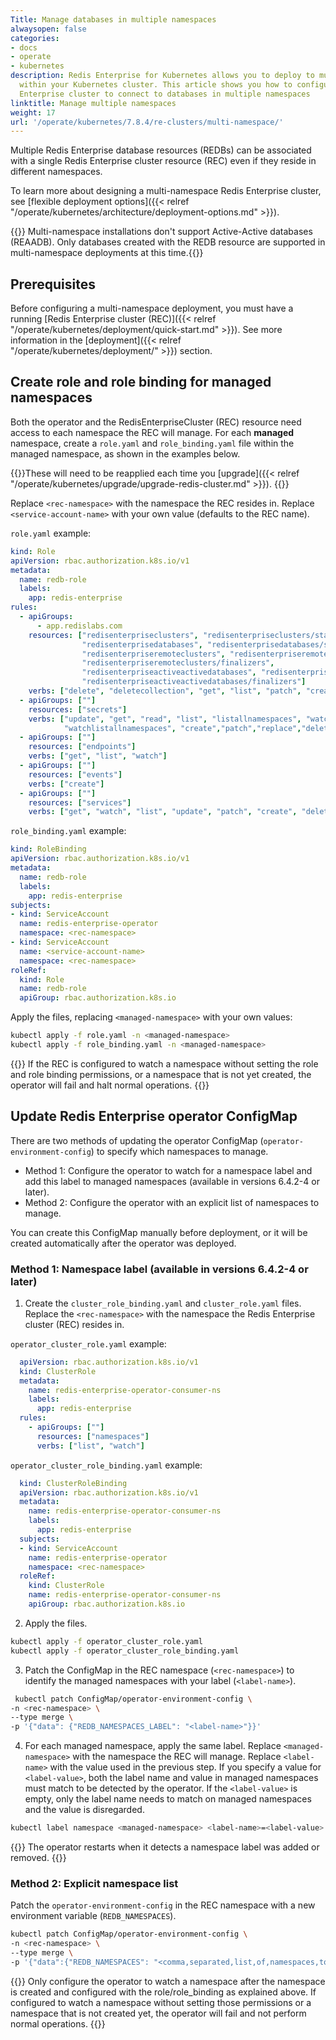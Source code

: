 ```yaml
---
Title: Manage databases in multiple namespaces
alwaysopen: false
categories:
- docs
- operate
- kubernetes
description: Redis Enterprise for Kubernetes allows you to deploy to multiple namespaces
  within your Kubernetes cluster. This article shows you how to configure your Redis
  Enterprise cluster to connect to databases in multiple namespaces
linktitle: Manage multiple namespaces
weight: 17
url: '/operate/kubernetes/7.8.4/re-clusters/multi-namespace/'
---
```


Multiple Redis Enterprise database resources (REDBs) can be associated with a single Redis Enterprise cluster resource (REC) even if they reside in different namespaces.

To learn more about designing a multi-namespace Redis Enterprise cluster, see [flexible deployment options]({{< relref "/operate/kubernetes/architecture/deployment-options.md" >}}).

{{<warning>}} Multi-namespace installations don't support Active-Active databases (REAADB). Only databases created with the REDB resource are supported in multi-namespace deployments at this time.{{</warning>}}

## Prerequisites

Before configuring a multi-namespace deployment, you must have a running [Redis Enterprise cluster (REC)]({{< relref "/operate/kubernetes/deployment/quick-start.md" >}}). See more information in the [deployment]({{< relref "/operate/kubernetes/deployment/" >}}) section.

## Create role and role binding for managed namespaces

Both the operator and the RedisEnterpriseCluster (REC) resource need access to each namespace the REC will manage. For each **managed** namespace, create a `role.yaml` and `role_binding.yaml` file within the managed namespace, as shown in the examples below.

{{<note>}}These will need to be reapplied each time you [upgrade]({{< relref "/operate/kubernetes/upgrade/upgrade-redis-cluster.md" >}}). {{</note>}}

Replace `<rec-namespace>` with the namespace the REC resides in.
Replace `<service-account-name>` with your own value (defaults to the REC name).

`role.yaml` example: 

```yaml
kind: Role
apiVersion: rbac.authorization.k8s.io/v1
metadata:
  name: redb-role
  labels:
    app: redis-enterprise
rules:
  - apiGroups:
      - app.redislabs.com
    resources: ["redisenterpriseclusters", "redisenterpriseclusters/status", "redisenterpriseclusters/finalizers",
                "redisenterprisedatabases", "redisenterprisedatabases/status", "redisenterprisedatabases/finalizers",
                "redisenterpriseremoteclusters", "redisenterpriseremoteclusters/status",
                "redisenterpriseremoteclusters/finalizers",
                "redisenterpriseactiveactivedatabases", "redisenterpriseactiveactivedatabases/status",
                "redisenterpriseactiveactivedatabases/finalizers"]
    verbs: ["delete", "deletecollection", "get", "list", "patch", "create", "update", "watch"]
  - apiGroups: [""]
    resources: ["secrets"]
    verbs: ["update", "get", "read", "list", "listallnamespaces", "watch", "watchlist",
            "watchlistallnamespaces", "create","patch","replace","delete","deletecollection"]
  - apiGroups: [""]
    resources: ["endpoints"]
    verbs: ["get", "list", "watch"]
  - apiGroups: [""]
    resources: ["events"]
    verbs: ["create"]
  - apiGroups: [""]
    resources: ["services"]
    verbs: ["get", "watch", "list", "update", "patch", "create", "delete"]
```

`role_binding.yaml` example:

```yaml
kind: RoleBinding
apiVersion: rbac.authorization.k8s.io/v1
metadata:
  name: redb-role
  labels:
    app: redis-enterprise
subjects:
- kind: ServiceAccount
  name: redis-enterprise-operator
  namespace: <rec-namespace>
- kind: ServiceAccount
  name: <service-account-name>
  namespace: <rec-namespace>
roleRef:
  kind: Role
  name: redb-role
  apiGroup: rbac.authorization.k8s.io
```

Apply the files, replacing `<managed-namespace>` with your own values:

```sh
kubectl apply -f role.yaml -n <managed-namespace>
kubectl apply -f role_binding.yaml -n <managed-namespace>
```

{{<note>}}
If the REC is configured to watch a namespace without setting the role and role binding permissions, or a namespace that is not yet created, the operator will fail and halt normal operations.
{{</note>}}


## Update Redis Enterprise operator ConfigMap

There are two methods of updating the operator ConfigMap (`operator-environment-config`) to specify which namespaces to manage.

- Method 1: Configure the operator to watch for a namespace label and add this label to managed namespaces (available in versions 6.4.2-4 or later).
- Method 2: Configure the operator with an explicit list of namespaces to manage.

You can create this ConfigMap manually before deployment, or it will be created automatically after the operator was deployed.


### Method 1: Namespace label (available in versions 6.4.2-4 or later)

1. Create the `cluster_role_binding.yaml` and `cluster_role.yaml` files. Replace the `<rec-namespace>` with the namespace the Redis Enterprise cluster (REC) resides in.

  `operator_cluster_role.yaml` example:

  ```yaml
    apiVersion: rbac.authorization.k8s.io/v1
    kind: ClusterRole
    metadata:
      name: redis-enterprise-operator-consumer-ns
      labels:
        app: redis-enterprise
    rules:
      - apiGroups: [""]
        resources: ["namespaces"]
        verbs: ["list", "watch"]
  ```

  `operator_cluster_role_binding.yaml` example:

  ```yaml
    kind: ClusterRoleBinding
    apiVersion: rbac.authorization.k8s.io/v1
    metadata:
      name: redis-enterprise-operator-consumer-ns
      labels:
        app: redis-enterprise
    subjects:
    - kind: ServiceAccount
      name: redis-enterprise-operator
      namespace: <rec-namespace>
    roleRef:
      kind: ClusterRole
      name: redis-enterprise-operator-consumer-ns
      apiGroup: rbac.authorization.k8s.io
  ```

2. Apply the files.

  ```sh
  kubectl apply -f operator_cluster_role.yaml
  kubectl apply -f operator_cluster_role_binding.yaml 
  ```

3. Patch the ConfigMap in the REC namespace (`<rec-namespace>`) to identify the managed namespaces with your label (`<label-name>`).

  ```sh
   kubectl patch ConfigMap/operator-environment-config \
  -n <rec-namespace> \
  --type merge \
  -p '{"data": {"REDB_NAMESPACES_LABEL": "<label-name>"}}'
  ```

4. For each managed namespace, apply the same label. Replace `<managed-namespace>` with the namespace the REC will manage. Replace `<label-name>` with the value used in the previous step. If you specify a value for `<label-value>`, both the label name and value in managed namespaces must match to be detected by the operator. If the `<label-value>` is empty, only the label name needs to match on managed namespaces and the value is disregarded.


  ```sh
  kubectl label namespace <managed-namespace> <label-name>=<label-value>
  ```

{{<note>}}
The operator restarts when it detects a namespace label was added or removed.
{{</note>}}

### Method 2: Explicit namespace list

Patch the `operator-environment-config` in the REC namespace with a new environment variable (`REDB_NAMESPACES`).

```sh
kubectl patch ConfigMap/operator-environment-config \ 
-n <rec-namespace> \
--type merge \
-p '{"data":{"REDB_NAMESPACES": "<comma,separated,list,of,namespaces,to,watch"}}'
```

{{<warning>}}
Only configure the operator to watch a namespace after the namespace is created and configured with the role/role_binding as explained above. If configured to watch a namespace without setting those permissions or a namespace that is not created yet, the operator will fail and not perform normal operations.
{{</warning>}}
